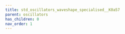 ```yaml
---
title: std_oscillators_waveshape_specialised__K0a57
parent: oscillators
has_children: 0
nav_order: 1
---
```

